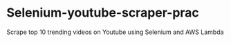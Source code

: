 # Selenium-youtube-scraper-prac
Scrape top 10 trending videos on Youtube using Selenium and AWS Lambda
